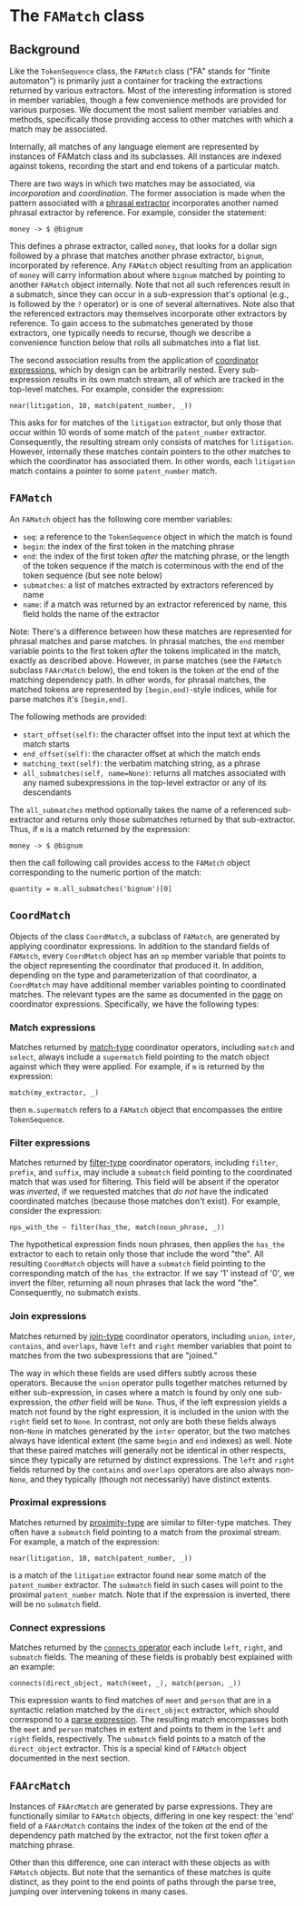 # The `FAMatch` class

## Background

Like the `TokenSequence` class, the `FAMatch` class ("FA" stands for
"finite automaton") is primarily just a container for tracking the
extractions returned by various extractors.  Most of the interesting
information is stored in member variables, though a few convenience
methods are provided for various purposes.  We document the most
salient member variables and methods, specifically those providing
access to other matches with which a match may be associated.

Internally, all matches of any language element are represented by 
instances of FAMatch class and its subclasses.  All instances are 
indexed against tokens, recording the start and end tokens of 
a particular match.  

There are two ways in which two matches may be associated, 
via *incorporation* and *coordination*.  The former association 
is made when the pattern associated with a [phrasal extractor](docs/VRPhraseExpressions.md) 
incorporates another named phrasal extractor by reference.  For example, consider the statement:

```
money -> $ @bignum
```

This defines a phrase extractor, called `money`, that looks for a
dollar sign followed by a phrase that matches another phrase
extractor, `bignum`, incorporated by reference.  Any `FAMatch` object
resulting from an application of `money` will carry information about
where `bignum` matched by pointing to another `FAMatch` object
internally.  Note that not all such references result in a submatch,
since they can occur in a sub-expression that's optional (e.g., is
followed by the `?` operator) or is one of several alternatives.  Note
also that the referenced extractors may themselves incorporate other
extractors by reference.  To gain access to the submatches generated
by those extractors, one typically needs to recurse, though we describe
a convenience function below that rolls all submatches into a flat
list.

The second association results from the application of 
[coordinator expressions](docs/VRCoordinators.md), which by design can be 
arbitrarily nested.  Every sub-expression results in its own match stream, 
all of which are tracked in the top-level matches.  For example, 
consider the expression: 

```
near(litigation, 10, match(patent_number, _))
```

This asks for for matches of the `litigation` extractor, but only
those that occur within 10 words of some match of the `patent_number`
extractor.  Consequently, the resulting stream only consists of
matches for `litigation`.  However, internally these matches contain
pointers to the other matches to which the coordinator has associated
them.  In other words, each `litigation` match contains a pointer to
some `patent_number` match.

## `FAMatch`

An `FAMatch` object has the following core member variables:

* `seq`: a reference to the `TokenSequence` object in which the match is found
* `begin`: the index of the first token in the matching phrase
* `end`: the index of the first token *after* the matching phrase, or the length of the token sequence if the match is coterminous with the end of the token sequence (but see note below)
* `submatches`: a list of matches extracted by extractors referenced by name
* `name`: if a match was returned by an extractor referenced by name, this field holds the name of the extractor

Note: There's a difference between how these matches are represented 
for phrasal matches and parse matches.  In phrasal matches, 
the `end` member variable points to the first token *after* the
tokens implicated in the match, exactly as described above.  However, 
in parse matches (see the `FAMatch` subclass `FAArcMatch` below), 
the end token is the token *at* the end of the matching dependency path.
In other words, for phrasal matches, the matched tokens are represented 
by `[begin,end)`-style indices, while for parse matches it's `[begin,end]`.

The following methods are provided:

* `start_offset(self)`: the character offset into the input text at which the match starts
* `end_offset(self)`: the character offset at which the match ends
* `matching_text(self)`: the verbatim matching string, as a phrase
* `all_submatches(self, name=None)`: returns all matches associated with any named subexpressions in the top-level extractor or any of its descendants

The `all_submatches` method optionally takes the name of a referenced
sub-extractor and returns only those submatches returned by that
sub-extractor.  Thus, if `m` is a match returned by the expression:

```
money -> $ @bignum
```

then the call following call provides access to the `FAMatch` object
corresponding to the numeric portion of the match:

```
quantity = m.all_submatches('bignum')[0]
```

## `CoordMatch`

Objects of the class `CoordMatch`, a subclass of `FAMatch`, are
generated by applying coordinator expressions.  In addition to the
standard fields of `FAMatch`, every `CoordMatch` object has an `op`
member variable that points to the object representing the coordinator
that produced it.  In addition, depending on the type and
parameterization of that coordinator, a `CoordMatch` may have
additional member variables pointing to coordinated matches.  The
relevant types are the same as documented in the
[page](VRCoordinators.md) on coordinator expressions.  Specifically,
we have the following types:

### Match expressions

Matches returned by [match-type](VRCoordinators.md#match-expressions)
coordinator operators, including `match` and `select`, always
include a `supermatch` field pointing to the match object against
which they were applied.  For example, if `m` is returned by the
expression:

```
match(my_extractor, _)
```

then `m.supermatch` refers to a `FAMatch` object that encompasses the
entire `TokenSequence`.

### Filter expressions

Matches returned by
[filter-type](VRCoordinators.md#filter-expressions) coordinator
operators, including `filter`, `prefix`, and `suffix`, may include a
`submatch` field pointing to the coordinated match that was used for
filtering.  This field will be absent if the operator was *inverted*,
if we requested matches that *do not* have the indicated coordinated
matches (because those matches don't exist). For example, consider the
expression:

```
nps_with_the ~ filter(has_the, match(noun_phrase, _))
```

The hypothetical expression finds noun phrases, then applies the
`has_the` extractor to each to retain only those that include the word
"the".  All resulting `CoordMatch` objects will have a `submatch`
field pointing to the corresponding match of the `has_the` extractor.
If we say '1' instead of '0', we invert the filter, returning all noun
phrases that lack the word "the".  Consequently, no submatch exists.

### Join expressions

Matches returned by [join-type](VRCoordinators.md#join-expressions)
coordinator operators, including `union`, `inter`, `contains`, and
`overlaps`, have `left` and `right` member variables that point to
matches from the two subexpressions that are "joined."

The way in which these fields are used differs subtly across these
operators.  Because the `union` operator pulls together matches
returned by either sub-expression, in cases where a match is found by
only one sub-expression, the *other* field will be `None`.  Thus, if
the left expression yields a match not found by the right expression,
it is included in the union with the `right` field set to `None`.  In
contrast, not only are both these fields always non-`None` in matches
generated by the `inter` operator, but the two matches always have
identical extent (the same `begin` and `end` indexes) as well.  Note that
these paired matches will generally not be identical in other
respects, since they typically are returned by distinct expressions.
The `left` and `right` fields returned by the `contains` and
`overlaps` operators are also always non-`None`, and they typically
(though not necessarily) have distinct extents.

### Proximal expressions

Matches returned by
[proximity-type](VRCoordinators.md#proximal-expressions) are similar
to filter-type matches.  They often have a `submatch` field pointing
to a match from the proximal stream.  For example, a match of the
expression:

```
near(litigation, 10, match(patent_number, _))
```

is a match of the `litigation` extractor found near some match of the
`patent_number` extractor.  The `submatch` field in such cases will
point to the proximal `patent_number` match.  Note that if the
expression is inverted, there will be no `submatch` field.

### Connect expressions

Matches returned by the [`connects` operator](VRCoordinators.md#connect-expressions)
each include `left`, `right`, and `submatch` fields.  The meaning of these fields is
probably best explained with an example:

```
connects(direct_object, match(meet, _), match(person, _))
```

This expression wants to find matches of `meet` and `person` that are
in a syntactic relation matched by the `direct_object` extractor,
which should correspond to a [parse
expression](VRParseExpressions.md).  The resulting match encompasses
both the `meet` and `person` matches in extent and points to them in
the `left` and `right` fields, respectively.  The `submatch` field
points to a match of the `direct_object` extractor.  This is a special
kind of `FAMatch` object documented in the next section.

## `FAArcMatch`

Instances of `FAArcMatch` are generated by parse expressions.  They
are functionally similar to `FAMatch` objects, differing in one key
respect: the 'end' field of a `FAArcMatch` contains the index of the
token *at* the end of the dependency path matched by the extractor, not
the first token *after* a matching phrase.

Other than this difference, one can interact with these objects as
with `FAMatch` objects.  But note that the semantics of these matches
is quite distinct, as they point to the end points of paths through
the parse tree, jumping over intervening tokens in many cases.

